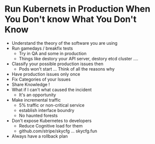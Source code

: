 # Run Kubernets in Production When You Don't know What You Don't Know 
* Understand the theory of the software you are using 
* Run gamedays / breakfix tests 
    * Try in QA and some in production 
    * Things like destory your API server, destory etcd cluster ....   
* Classify your possible production issues then 
    * Pods won't start ... Think of all the reasons why 
* Have production issues only once 
* Fix Categories of your Issues
* Share Knowledge ! 
* What if I can't what caused the incident 
    * It's an opportunity
* Make incremental traffic 
    * 5% traffic or non-critical service
    * establish interface boundry 
    * No haunted forests 
* Don't expose Kubernetes to developers 
    * Reduce Cognitive load for them 
    * github.com/stripe/skycfg ... skycfg.fun 
* Always have a rollback plan 